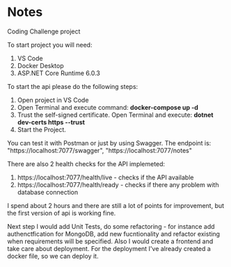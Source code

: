 # Notes
Coding Challenge project

To start project you will need:
1. VS Code 
2. Docker Desktop
3. ASP.NET Core Runtime 6.0.3


To start the api please do the following steps:
1. Open project in VS Code
2. Open Terminal and execute command: **docker-compose up -d**
3. Trust the self-signed certificate. Open Terminal and execute:  **dotnet dev-certs https --trust**
4. Start the Project.

You can test it with Postman or just by using Swagger.
The endpoint is: "https://localhost:7077/swagger", "https://localhost:7077/notes"

There are also 2 health checks for the API implemeted:
1. https://localhost:7077/health/live - checks if the API available
2. https://localhost:7077/health/ready - checks if there any problem with database connection

I spend about 2 hours and there are still a lot of points for improvement, but the first version of api is working fine. 

Next step I would add Unit Tests, do some refactoring - for instance add authenctfication for MongoDB, add new fucntionality and refactor existing when requirements will be specified. Also I would create a frontend and take care about deployment. For the deployment I've already created a docker file, so we can deploy it.
